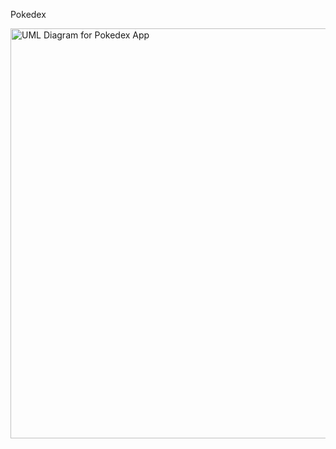 Pokedex

<img width="656" alt="UML Diagram for Pokedex App" src="https://github.com/MasonSchuster13/Pokedex/assets/52943710/c1aaec3c-7784-4ef4-81a1-6eb759162d11">
